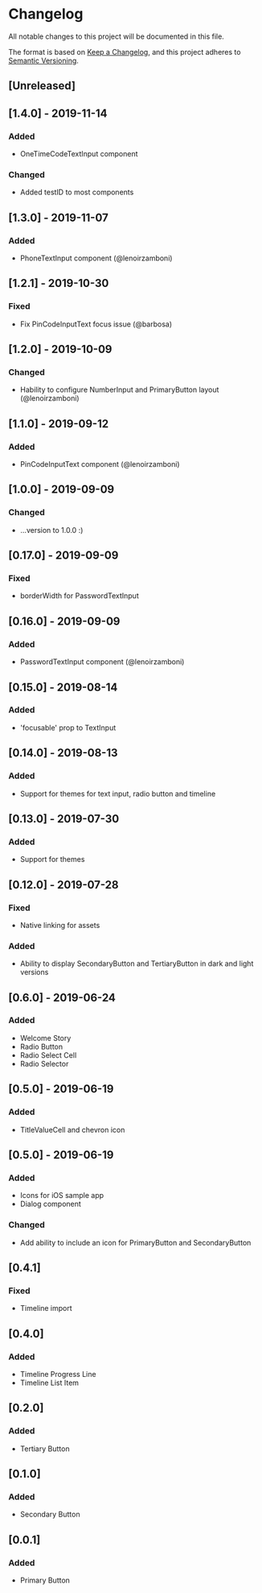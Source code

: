 # Changelog
All notable changes to this project will be documented in this file.

The format is based on [Keep a Changelog](https://keepachangelog.com/en/1.0.0/),
and this project adheres to [Semantic Versioning](https://semver.org/spec/v2.0.0.html).

## [Unreleased]

## [1.4.0] - 2019-11-14
### Added
- OneTimeCodeTextInput component
  
### Changed
- Added testID to most components

## [1.3.0] - 2019-11-07
### Added
- PhoneTextInput component (@lenoirzamboni)

## [1.2.1] - 2019-10-30
### Fixed
- Fix PinCodeInputText focus issue (@barbosa)

## [1.2.0] - 2019-10-09
### Changed
- Hability to configure NumberInput and PrimaryButton layout (@lenoirzamboni)

## [1.1.0] - 2019-09-12
### Added
- PinCodeInputText component (@lenoirzamboni)

## [1.0.0] - 2019-09-09
### Changed
- ...version to 1.0.0 :)

## [0.17.0] - 2019-09-09
### Fixed
- borderWidth for PasswordTextInput

## [0.16.0] - 2019-09-09
### Added
- PasswordTextInput component (@lenoirzamboni)

## [0.15.0] - 2019-08-14
### Added
- 'focusable' prop to TextInput

## [0.14.0] - 2019-08-13
### Added
- Support for themes for text input, radio button and timeline

## [0.13.0] - 2019-07-30
### Added
- Support for themes

## [0.12.0] - 2019-07-28
### Fixed
- Native linking for assets

### Added
- Ability to display SecondaryButton and TertiaryButton in dark and light versions

## [0.6.0] - 2019-06-24
### Added
- Welcome Story
- Radio Button
- Radio Select Cell
- Radio Selector

## [0.5.0] - 2019-06-19
### Added
- TitleValueCell and chevron icon

## [0.5.0] - 2019-06-19
### Added
- Icons for iOS sample app
- Dialog component

### Changed
- Add ability to include an icon for PrimaryButton and SecondaryButton

## [0.4.1]
### Fixed
- Timeline import

## [0.4.0]
### Added
- Timeline Progress Line
- Timeline List Item

## [0.2.0]
### Added
- Tertiary Button

## [0.1.0]
### Added
- Secondary Button

## [0.0.1]
### Added
- Primary Button
